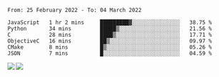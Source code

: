 <!--START_SECTION:waka-->

```text
From: 25 February 2022 - To: 04 March 2022

JavaScript   1 hr 2 mins     █████████▓░░░░░░░░░░░░░░░   38.75 %
Python       34 mins         █████▒░░░░░░░░░░░░░░░░░░░   21.56 %
C            28 mins         ████▒░░░░░░░░░░░░░░░░░░░░   17.71 %
ObjectiveC   16 mins         ██▒░░░░░░░░░░░░░░░░░░░░░░   09.97 %
CMake        8 mins          █▒░░░░░░░░░░░░░░░░░░░░░░░   05.26 %
JSON         7 mins          █░░░░░░░░░░░░░░░░░░░░░░░░   04.59 %
```

<!--END_SECTION:waka-->
<a href="https://github.com/anuraghazra/github-readme-stats">
  <img align="left" src="https://github-readme-stats.vercel.app/api?username=Tanesan&count_private=true&show_icons=true" />
<img align="left" src="https://github-readme-stats.vercel.app/api/top-langs/?username=Tanesan" />
</a>
